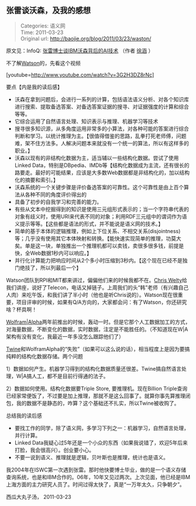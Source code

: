 张雷谈沃森，及我的感想
---
    
> Categories: 语义网  
> Time: 2011-03-23  
> Original url: <http://baojie.org/blog/2011/03/23/waston/>
    
原文见：InfoQ: [张雷博士谈IBM沃森背后的AI技术](http://sinaurl.cn/hGoVWO) （作者 [徐涵](http://www.infoq.com/cn/author/%E5%BE%90%E6%B6%B5) ）

不了解[Watson](http://www-03.ibm.com/innovation/us/watson/what-is-watson/index.html)的，先看这个视频

[youtube=http://www.youtube.com/watch?v=3G2H3DZ8rNc]

要点【内是我的读后感】

- 沃森在拿到问题后，会进行一系列的计算，包括语法语义分析、对各个知识库进行搜索、提取备选答案、对备选答案证据的搜寻、对证据强度的计算和综合等等。
- 它综合运用了自然语言处理、知识表示与推理、机器学习等技术
- 搜寻很多知识源，从多角度运用非常多的小算法，对各种可能的答案进行综合判断和学习。以统计推理为主。【很值得借鉴的思路，乱拳打死老师傅，问题难，架不住方法多。人解决问题本来就没有一个统一的算法，所以有这样多的职业。】
- 沃森以现有的非结构化数据为主，适当辅以一些结构化数据。尝试了使用Linked Data，特别是DBpedia、IMDb等【结构化数据成为主流，还有很长的路要走。最好的可能结果，应该是大多数Web数据都是非结构化的，加以结构化的摘要和索引。】
- 沃森系统的一个关键步骤是评价备选答案的可靠性。这个可靠性是由上百个算法从各种不同的角度评价得出的
- 具备了初步的自我学习和完善的能力。
- 有些从文本中挖掘得到的知识是使用三元组形式表示的；当一个字符串代表的对象有歧义时，使用URI来代表不同的对象；利用RDF三元组中的谓词作为语义提示等等。【这些都是语法的形式，并不能说是语义网的技术。】
- 简单的基于本体的逻辑推理，例如上下位关系、不相交关系(disjointness)等；几乎没有使用其它本体映射和转换。【能快速实现简单的推理，功莫大矣。单是这一块，单独推出一个推理机都可以卖钱，卖很多很多钱，前提是快，全Web数据1秒内可以响应。】
- 并行化计算能力把响应时间从2个多小时压缩到3秒内。【这个现在已经不是独门绝技了，所以列最后一个】

Watson团队到RPI和MIT都来讲过，偏偏他们来的时候我都不在。[Chris Welty](http://www.research.ibm.com/people/w/welty/)给我们讲座，说好了Telecon，电话又掉链子。上周我们的头“韩”老师（有兴趣自己人肉）来吃午饭，和我们讲了半小时（他也是听Chris说的）。Watson现在很重要，项目评审的时候，如果有Q/A方向的，大家都会问：有了Watson，你还研究啥？杯具啊！

[Wolfram|Alpha](http://www.infoq.com/cn/articles/wolfram-alpha-interview)两年前推出的时候，轰动一时。但是它那个人工数据加工的方式，对海量数据，不断变化的数据，实时数据，注定是不能胜任的。（不知道现在W|A架构有没有变化，我最近一年多没怎么跟踪他们了）     

[Twine](http://www.slideshare.net/novaspivack/a-yarn-about-twine-iswc-2009-keynote-nova-spivack)和WolframAlpha的“失败”（如果可以这么说的话），相当程度上是因为要搞纯粹的结构化数据存储。两个问题

1）数据如何产生。机器学习得到的结构化数据质量还很差。Twine搞自然语言处理，W|A搞人工，都不是目前行得通的法子。

2）数据如何使用。结构化数据要Triple Store, 要推理机。现在Billion Triple查询已经家常便饭了，不过要是加上推理，那就不是这么回事了。就算你事先算推理闭包，我的数据不是静态的，咋算？这个基础还不扎实，所以Twine被收购了。

总结我的读后感

- 要找工作的同学，除了语义网，多学习下列之一：机器学习，自然语言处理，并行计算。
- Linked Data我疑心过5年还是一个小众的东西（如果我说错了，欢迎5年后来打脸，我会很高兴）。创业要小心。
- 不要一说到语义、推理就是逻辑，贝叶斯也是推理，统计也是语义。

我2004年在ISWC第一次遇到张雷。那时他快要博士毕业，做的是一个语义存储查询系统，也是和IBM合作的。06年，10年又见过两次。上次见面，他已经是IBM上海方面的主力研究人员了。时间过得太快了，真是“一万年太久，只争朝夕”。

西瓜大丸子汤， 2011-03-23     
    